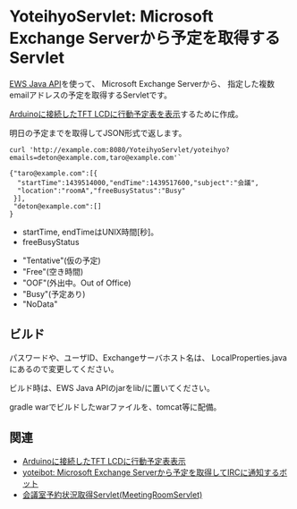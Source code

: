 # YoteihyoServlet: Microsoft Exchange Serverから予定を取得するServlet

[EWS Java API](https://github.com/OfficeDev/ews-java-api)を使って、
Microsoft Exchange Serverから、
指定した複数emailアドレスの予定を取得するServletです。

[Arduinoに接続したTFT LCDに行動予定表を表示](https://github.com/deton/TFTKanji#適用例-行動予定表)するために作成。

明日の予定までを取得してJSON形式で返します。

```
curl 'http://example.com:8080/YoteihyoServlet/yoteihyo?emails=deton@example.com,taro@example.com'`

{"taro@example.com":[{
  "startTime":1439514000,"endTime":1439517600,"subject":"会議",
  "location":"roomA","freeBusyStatus":"Busy"
 }],
 "deton@example.com":[]
}
```

* startTime, endTimeはUNIX時間[秒]。
* freeBusyStatus
 + "Tentative"(仮の予定)
 + "Free"(空き時間)
 + "OOF"(外出中。Out of Office)
 + "Busy"(予定あり)
 + "NoData"

## ビルド
パスワードや、ユーザID、Exchangeサーバホスト名は、
LocalProperties.javaにあるので変更してください。

ビルド時は、EWS Java APIのjarをlib/に置いてください。

gradle warでビルドしたwarファイルを、tomcat等に配備。

## 関連
* [Arduinoに接続したTFT LCDに行動予定表表示](https://github.com/deton/TFTKanji#適用例-行動予定表)
* [yoteibot: Microsoft Exchange Serverから予定を取得してIRCに通知するボット](https://github.com/deton/ExchangeAppointmentBot)
* [会議室予約状況取得Servlet(MeetingRoomServlet)](https://github.com/deton/presencelamp#会議室予約状況取得servletサーバ側meetingroomservlet)
